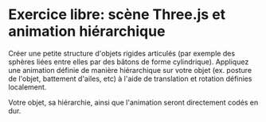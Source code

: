# Exercice libre: scène Three.js et animation hiérarchique

Créer une petite structure d'objets rigides articulés (par exemple des sphères liées entre elles par des bâtons de forme cylindrique).
Appliquez une animation définie de manière hiérarchique sur votre objet (ex. posture de l'objet, battement d'ailes, etc) à l'aide de translation et rotation définies localement.

Votre objet, sa hiérarchie, ainsi que l'animation seront directement codés en dur.
